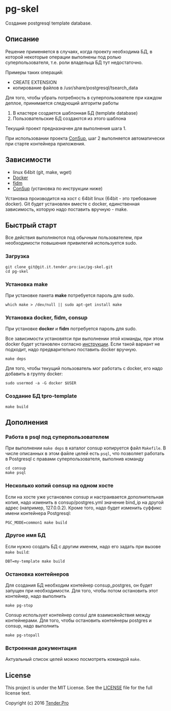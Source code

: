 pg-skel
=======

Создание postgresql template database.

Описание
--------

Решение применяется в случаях, когда проекту необходима БД, в которой некоторые операции выполнены под ролью суперпользователя, т.е. роли владельца БД тут недостаточно.

Примеры таких операций:

* CREATE EXTENSION
* копирование файлов в /usr/share/postgresql/tsearch_data

Для того, чтобы убрать потребность в суперпользователе при каждом деплое, принимается следующий алгоритм работы

1. В кластере создается шаблонная БД (template database)
2. Пользовательские БД создаются из этого шаблона

Текущий проект предназначен для выполнения шага 1.

При использовании проекта [ConSup](https://github.com/LeKovr/consup), шаг 2 выполняется автоматически при старте контейнера приложения.

Зависимости
-----------

* linux 64bit (git, make, wget)
* [Docker](http://docker.io)
* [fidm](https://github.com/LeKovr/fidm)
* [ConSup](https://github.com/LeKovr/consup) (установка по инструкции ниже)

Установка производится на хост с 64bit linux (64bit - это требование docker).
Git будет установлен вместе с docker, единственная зависимость, которую надо поставить вручную - make.

Быстрый старт
-------------

Все действия выполняются под обычным пользователем, при необходимости повышения привилегий используется sudo.

### Загрузка

```
git clone git@git.it.tender.pro:iac/pg-skel.git
cd pg-skel
```

### Установка make

При установке пакета **make** потребуется пароль для sudo.

```
which make > /dev/null || sudo apt-get install make
```

### Установка **docker**, **fidm**, **consup**

При установке **docker** и **fidm** потребуется пароль для sudo.

Все зависимости установятси при выполнении этой команды, при этом docker будет установлен согласно [инструкции](http://docs.docker.com/linux/step_one/). Если такой вариант не подходит, надо предварительно поставить docker вручную.
```
make deps
```

Для того, чтобы текущий пользователь мог работать с docker, его надо добавить в группу docker:
```
sudo usermod -a -G docker $USER
```

### Создание БД tpro-template

```
make build
```

## Дополнения

### Работа в psql под суперпользователем

При выполнении `make deps` в каталог consup копируется файл `Makefile`. В числе описанных в этом файле целей есть `psql`, что позволяет работать в Postgresql с правами суперпользователя, выполнив команду
```
cd consup
make psql
```

### Несколько копий consup на одном хосте

Если на хосте уже установлен consup и настраивается дополнительная копия, надо изменить в consup/postgres.yml значение bind_ip на другой адрес (например, 127.0.0.2).
Кроме того, надо будет изменить суффикс имени контейнера Postgresql:
```
PGC_MODE=common1 make build
```

### Другое имя БД

Если нужно создать БД с другим именем, надо его задать при вызове `make build`:
```
DBT=my-template make build
```

### Остановка контейнеров

Для создания БД необходим контейнер consup_postgres, он будет запущен при необходимости.
Для того, чтобы потом остановить этот контейнер, надо выполнить
```
make pg-stop
```

Consup использует контейнер consul для взаиможействия между контейнерами. Для того, чтобы остановить контейнеры postgres и consup, надо выполнить
```
make pg-stopall
```

### Встроенная документация

Актуальный список целей можно посмотреть командой `make`.

License
-------

This project is under the MIT License. See the [LICENSE](LICENSE) file for the full license text.

Copyright (c) 2016 [Tender.Pro](http://www.tender.pro)
